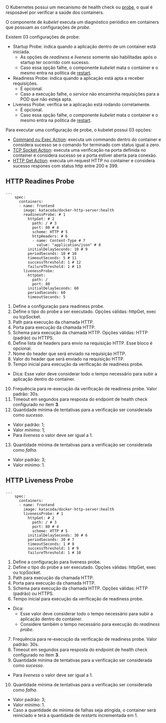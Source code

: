 O Kubernetes possui um mecanismo de health check ou [probe](https://kubernetes.io/docs/concepts/workloads/pods/pod-lifecycle/#container-probes), o qual é resposável por verificar a saúde dos containers.

O componente de *kubelet* executa um diagnóstico periódico em containers que possuam as configurações de *probe*.

Existem 03 configurações de probe:
- Startup Probe: indica quando a aplicação dentro de um container está iniciada. 
  - As opções de *readiness* e *liveness* somente são habilitadas após o startup ter ocorrido com sucesso.
  - Caso essa opção falhe, o componente *kubelet* mata o container e o mesmo entra na política de [restart](https://kubernetes.io/docs/concepts/workloads/pods/pod-lifecycle/#restart-policy).
- Readiness Probe: indica quando a aplicação está apta a receber requisições.
  - É opcional.
  - Caso a execução falhe, o *service* não encaminha requisições para a POD que não esteja apta.
- Liveness Probe: verifica se a aplicação está rodando corretamente.
  - É opcional.
  - Caso essa opção falhe, o componente *kubelet* mata o container e o mesmo entra na política de [restart](https://kubernetes.io/docs/concepts/workloads/pods/pod-lifecycle/#restart-policy).

Para executar uma configuração de probe, o kubelet possui 03 opções:
- [Command ou Exec Action](https://kubernetes.io/docs/tasks/configure-pod-container/configure-liveness-readiness-startup-probes/#define-a-liveness-command): executa um commando dentro do container e considera sucesso se o comando for terminado com status igual a zero.
- [TCP Socket Action](https://kubernetes.io/docs/tasks/configure-pod-container/configure-liveness-readiness-startup-probes/#define-a-tcp-liveness-probe): executa uma verificação na porta definida no container e considera sucesso se a porta estiver aberta para conexão.
- [HTTP Get Action](https://kubernetes.io/docs/tasks/configure-pod-container/configure-liveness-readiness-startup-probes/#define-a-liveness-http-request): executa um request HTTP no container e considera sucesso respones com status http entre 200 e 399.

## HTTP Readines Probe

```yaml
...
    spec:
      containers:
      - name: frontend
        image: katacoda/docker-http-server:health
        readinessProbe: # 1
          httpGet: # 2
            path: / # 3
            port: 80 # 4
            scheme: HTTP # 5
            httpHeaders: # 6
            - name: Content-Type # 7
              value: "application/json" # 8
          initialDelaySeconds: 10 # 9
          periodSeconds: 10 # 10
          timeoutSeconds: 5 # 11
          successThreshold: 1 # 12
          failureThreshold: 1 # 13
        livenessProbe:
          httpGet:
            path: /
            port: 80
          initialDelaySeconds: 60
          periodSeconds: 60
          timeoutSeconds: 5
```

1. Define a configuração para readiness probe.
2. Define o tipo do probe a ser executado. Opções válidas: httpGet, exec ou tcpSocket.
3. Path para execução da chamada HTTP.
4. Porta para execução da chamada HTTP.
5. Schema para execução da chamada HTTP. Opções válidas: HTTP (padrão) ou HTTPS.
6. Define lista de headers para envio na requisição HTTP. Esse bloco é opcional.
7. Nome do header que será enviado na requisição HTTP.
8. Valor do header que será enviado na requisição HTTP.
9. Tempo inicial para execução da verificação de readiness probe.
- Dica: Esse valor deve considerar todo o tempo necessário para subir a aplicação dentro do container.
10. Frequência para re-execução da verificação de readiness probe. Valor padrão: 30s.
11. Timeout em segundos para resposta do endpoint de health check configurado no item **3**.
12. Quantidade mínima de tentativas para a verificação ser considerada como *sucesso*.
- Valor padrão: 1;
- Valor mínimo: 1;
- Para *liveness* o valor deve ser igual a 1.
13. Quantidade mínima de tentativas para a verificação ser considerada como *falha*. 
- Valor padrão: 3;
- Valor mínimo: 1.

## HTTP Liveness Probe

```yaml
...
    spec:
      containers:
      - name: frontend
        image: katacoda/docker-http-server:health
        livenessProbe: # 1
          httpGet: # 2
            path: / # 3
            port: 80 # 4
            scheme: HTTP # 5
          initialDelaySeconds: 30 # 6
          periodSeconds: 30 # 7
          timeoutSeconds: 1 # 8
          successThreshold: 1 # 9
          failureThreshold: 1 # 10
```

1. Define a configuração para liveness probe.
2. Define o tipo do probe a ser executado. Opções válidas: httpGet, exec ou tcpSocket.
3. Path para execução da chamada HTTP.
4. Porta para execução da chamada HTTP.
5. Schema para execução da chamada HTTP. Opções válidas: HTTP (padrão) ou HTTPS.
6. Tempo inicial para execução da verificação de readiness probe.
- Dica: 
  - Esse valor deve considerar todo o tempo necessário para subir a aplicação dentro do container.
  - Considere também o tempo necessário para execução do *readiness probe*.
7. Frequência para re-execução da verificação de readiness probe. Valor padrão: 30s.
8. Timeout em segundos para resposta do endpoint de health check configurado no item **3**.
9. Quantidade mínima de tentativas para a verificação ser considerada como *sucesso*.
- Para *liveness* o valor deve ser igual a 1.
10. Quantidade mínima de tentativas para a verificação ser considerada como *falha*. 
- Valor padrão: 3;
- Valor mínimo: 1.
- Caso a quantidade de mínima de falhas seja atingida, o container será reiniciado e terá a quantidade de *restarts* incrementada em 1.
